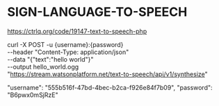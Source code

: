 # SIGN-LANGUAGE-TO-SPEECH
https://ctrlq.org/code/19147-text-to-speech-php

curl -X POST -u {username}:{password} \
--header "Content-Type: application/json" \
--data "{\"text\":\"hello world\"}" \
--output hello_world.ogg \
"https://stream.watsonplatform.net/text-to-speech/api/v1/synthesize"


"username": "555b516f-47bd-4bec-b2ca-f926e84f7b09",
        "password": "B6pwx0mSjRzE"